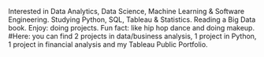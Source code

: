  Interested in Data Analytics, Data Science, Machine Learning & Software Engineering.
 Studying Python, SQL, Tableau & Statistics.
 Reading a Big Data book.
 Enjoy: doing projects.
 Fun fact: like hip hop dance and doing makeup.
 #Here: you can find 2 projects in data/business analysis, 1 project in Python, 1 project in financial analysis and my Tableau Public Portfolio.
